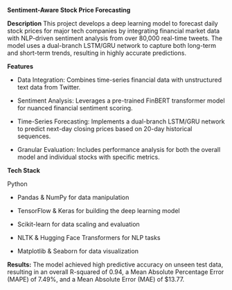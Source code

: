 **Sentiment-Aware Stock Price Forecasting**

**Description**
This project develops a deep learning model to forecast daily stock prices for major tech companies by integrating financial market data with NLP-driven sentiment analysis from over 80,000 real-time tweets. The model uses a dual-branch LSTM/GRU network to capture both long-term and short-term trends, resulting in highly accurate predictions.

**Features**
* Data Integration: Combines time-series financial data with unstructured text data from Twitter.

* Sentiment Analysis: Leverages a pre-trained FinBERT transformer model for nuanced financial sentiment scoring.

* Time-Series Forecasting: Implements a dual-branch LSTM/GRU network to predict next-day closing prices based on 20-day historical sequences.

* Granular Evaluation: Includes performance analysis for both the overall model and individual stocks with specific metrics.

**Tech Stack**

Python

* Pandas & NumPy for data manipulation

* TensorFlow & Keras for building the deep learning model

* Scikit-learn for data scaling and evaluation

* NLTK & Hugging Face Transformers for NLP tasks

* Matplotlib & Seaborn for data visualization

**Results:**
The model achieved high predictive accuracy on unseen test data, resulting in an overall R-squared of 0.94, a Mean Absolute Percentage Error (MAPE) of 7.49%, and a Mean Absolute Error (MAE) of $13.77.



